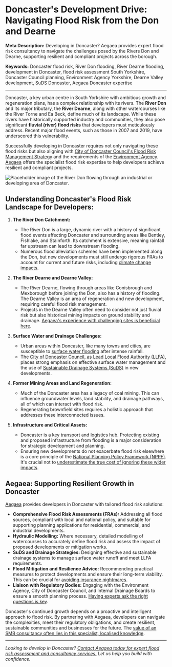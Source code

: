 # Doncaster's Development Drive: Navigating Flood Risk from the Don and Dearne

**Meta Description:** Developing in Doncaster? Aegaea provides expert flood risk consultancy to navigate the challenges posed by the Rivers Don and Dearne, supporting resilient and compliant projects across the borough.

**Keywords:** Doncaster flood risk, River Don flooding, River Dearne flooding, development in Doncaster, flood risk assessment South Yorkshire, Doncaster Council planning, Environment Agency Yorkshire, Dearne Valley development, SuDS Doncaster, Aegaea Doncaster expertise

---

Doncaster, a key urban centre in South Yorkshire with ambitious growth and regeneration plans, has a complex relationship with its rivers. The **River Don** and its major tributary, the **River Dearne**, along with other watercourses like the River Torne and Ea Beck, define much of its landscape. While these rivers have historically supported industry and communities, they also pose significant **fluvial (river) flood risks** that developers must meticulously address. Recent major flood events, such as those in 2007 and 2019, have underscored this vulnerability.

Successfully developing in Doncaster requires not only navigating these flood risks but also aligning with [City of Doncaster Council's Flood Risk Management Strategy](https://www.doncaster.gov.uk/services/transport-streets-parking/flood-risk-management) and the requirements of the [Environment Agency](https://www.gov.uk/government/organisations/environment-agency). [Aegaea](https://aegaea.com) offers the specialist flood risk expertise to help developers achieve resilient and compliant projects.

![Placeholder image of the River Don flowing through an industrial or developing area of Doncaster.](/images/blog/doncaster-rivers-development-flood-risk.png)

## Understanding Doncaster's Flood Risk Landscape for Developers:

1.  **The River Don Catchment:**
    *   The River Don is a large, dynamic river with a history of significant flood events affecting Doncaster and surrounding areas like Bentley, Fishlake, and Stainforth. Its catchment is extensive, meaning rainfall far upstream can lead to downstream flooding.
    *   Numerous flood alleviation schemes have been implemented along the Don, but new developments must still undergo rigorous FRAs to account for current and future risks, including [climate change impacts](https://camerhann.github.io/blog/climate-change-property-future-flood-risk).

2.  **The River Dearne and Dearne Valley:**
    *   The River Dearne, flowing through areas like Conisbrough and Mexborough before joining the Don, also has a history of flooding. The Dearne Valley is an area of regeneration and new development, requiring careful flood risk management.
    *   Projects in the Dearne Valley often need to consider not just fluvial risk but also historical mining impacts on ground stability and drainage. [Aegaea's experience with challenging sites is beneficial here](https://aegaea.com/case-studies).

3.  **Surface Water and Drainage Challenges:**
    *   Urban areas within Doncaster, like many towns and cities, are susceptible to [surface water flooding](https://camerhann.github.io/blog/surface-water-flooding-hidden-menace-prepare) after intense rainfall.
    *   The [City of Doncaster Council, as Lead Local Flood Authority (LLFA)](https://www.doncaster.gov.uk/services/transport-streets-parking/flood-risk-management), places strong emphasis on effective surface water management and the use of [Sustainable Drainage Systems (SuDS)](https://camerhann.github.io/blog/suds-guide-homeowners-small-developers) in new developments.

4.  **Former Mining Areas and Land Regeneration:**
    *   Much of the Doncaster area has a legacy of coal mining. This can influence groundwater levels, land stability, and drainage pathways, all of which can interact with flood risk.
    *   Regenerating brownfield sites requires a holistic approach that addresses these interconnected issues.

5.  **Infrastructure and Critical Assets:**
    *   Doncaster is a key transport and logistics hub. Protecting existing and proposed infrastructure from flooding is a major consideration for strategic development and planning.
    *   Ensuring new developments do not exacerbate flood risk elsewhere is a core principle of the [National Planning Policy Framework (NPPF)](https://www.gov.uk/government/collections/planning-practice-guidance). It's crucial not to [underestimate the true cost of ignoring these wider impacts](https://camerhann.github.io/blog/true-cost-of-ignoring-flood-risk).

## Aegaea: Supporting Resilient Growth in Doncaster

[Aegaea](https://aegaea.com) provides developers in Doncaster with tailored flood risk solutions:

*   **Comprehensive Flood Risk Assessments (FRAs):** Addressing all flood sources, compliant with local and national policy, and suitable for supporting planning applications for residential, commercial, and industrial developments.
*   **Hydraulic Modelling:** Where necessary, detailed modelling of watercourses to accurately define flood risk and assess the impact of proposed developments or mitigation works.
*   **SuDS and Drainage Strategies:** Designing effective and sustainable drainage systems to manage surface water runoff and meet LLFA requirements.
*   **Flood Mitigation and Resilience Advice:** Recommending practical measures to protect developments and ensure their long-term viability. This can be crucial for [avoiding insurance nightmares](https://camerhann.github.io/blog/insurance-nightmares-proper-fra-can-save-hassle).
*   **Liaison with Regulatory Bodies:** Engaging with the Environment Agency, City of Doncaster Council, and Internal Drainage Boards to ensure a smooth planning process. [Having experts ask the right questions is key](https://camerhann.github.io/blog/ask-the-experts-questions-for-flood-risk-consultant).

Doncaster's continued growth depends on a proactive and intelligent approach to flood risk. By partnering with Aegaea, developers can navigate the complexities, meet their regulatory obligations, and create resilient, sustainable communities and businesses for the future. The [value of an SMB consultancy often lies in this specialist, localised knowledge](https://camerhann.github.io/blog/smb-advantage-bespoke-flood-risk-solutions).

---

*Looking to develop in Doncaster? [Contact Aegaea today for expert flood risk assessment and consultancy services.](https://aegaea.com/contact-us) Let us help you build with confidence.*